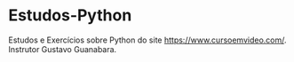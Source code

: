 # Estudos-Python

Estudos e Exercícios sobre Python do site https://www.cursoemvideo.com/.
Instrutor Gustavo Guanabara.
